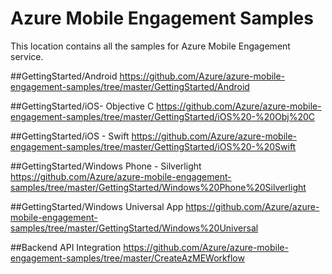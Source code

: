 # Azure Mobile Engagement Samples
This location contains all the samples for Azure Mobile Engagement service. 

##GettingStarted/Android
https://github.com/Azure/azure-mobile-engagement-samples/tree/master/GettingStarted/Android

##GettingStarted/iOS- Objective C
https://github.com/Azure/azure-mobile-engagement-samples/tree/master/GettingStarted/iOS%20-%20Obj%20C

##GettingStarted/iOS - Swift
https://github.com/Azure/azure-mobile-engagement-samples/tree/master/GettingStarted/iOS%20-%20Swift

##GettingStarted/Windows Phone - Silverlight
https://github.com/Azure/azure-mobile-engagement-samples/tree/master/GettingStarted/Windows%20Phone%20Silverlight

##GettingStarted/Windows Universal App
https://github.com/Azure/azure-mobile-engagement-samples/tree/master/GettingStarted/Windows%20Universal

##Backend API Integration 
https://github.com/Azure/azure-mobile-engagement-samples/tree/master/CreateAzMEWorkflow
